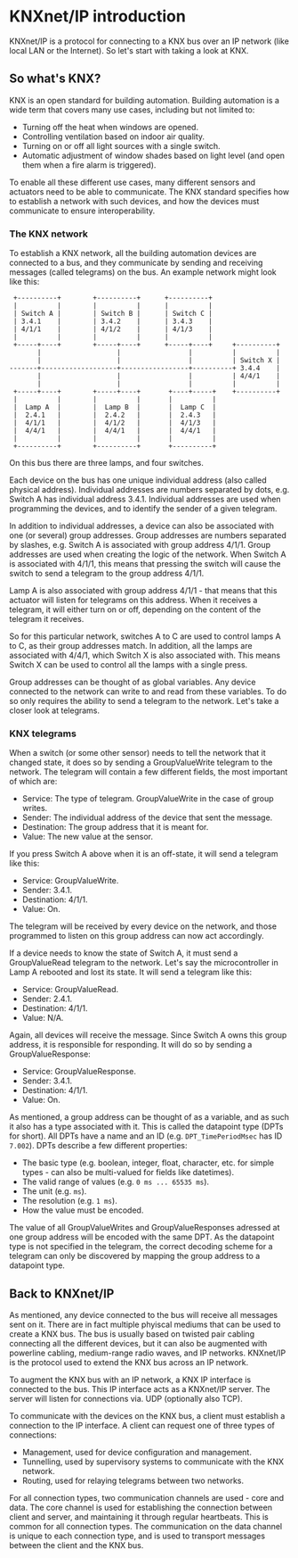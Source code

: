 # KNXnet/IP introduction

KNXnet/IP is a protocol for connecting to a KNX bus over an IP network (like
local LAN or the Internet). So let's start with taking a look at KNX.

## So what's KNX?

KNX is an open standard for building automation. Building automation is a
wide term that covers many use cases, including but not limited to:

- Turning off the heat when windows are opened.
- Controlling ventilation based on indoor air quality.
- Turning on or off all light sources with a single switch.
- Automatic adjustment of window shades based on light level (and open them
  when a fire alarm is triggered).

To enable all these different use cases, many different sensors and actuators
need to be able to communicate. The KNX standard specifies how to establish a
network with such devices, and how the devices must communicate to ensure
interoperability.

### The KNX network

To establish a KNX network, all the building automation devices are connected
to a bus, and they communicate by sending and receiving messages (called
telegrams) on the bus. An example network might look like this:

     +----------+        +----------+      +----------+
     |          |        |          |      |          |
     | Switch A |        | Switch B |      | Switch C |
     | 3.4.1    |        | 3.4.2    |      | 3.4.3    |
     | 4/1/1    |        | 4/1/2    |      | 4/1/3    |
     |          |        |          |      |          |
     +-----+----+        +-----+----+      +-----+----+     +----------+
           |                   |                 |          |          |
           |                   |                 |          | Switch X |
    -------+-------------------+-----------------+----------+ 3.4.4    |
           |                   |                 |          | 4/4/1    |
           |                   |                 |          |          |
     +-----+----+        +-----+----+       +----+-----+    +----------+
     |          |        |          |       |          |
     |  Lamp A  |        |  Lamp B  |       |  Lamp C  |
     |  2.4.1   |        |  2.4.2   |       |  2.4.3   |
     |  4/1/1   |        |  4/1/2   |       |  4/1/3   |
     |  4/4/1   |        |  4/4/1   |       |  4/4/1   |
     |          |        |          |       |          |
     +----------+        +----------+       +----------+

On this bus there are three lamps, and four switches.

Each device on the bus has one unique individual address (also called
physical address). Individual addresses are numbers separated by dots, e.g.
Switch A has individual address 3.4.1. Individual addresses are used when
programming the devices, and to identify the sender of a given telegram.

In addition to individual addresses, a device can also be associated with one
(or several) group addresses. Group addresses are numbers separated by
slashes, e.g. Switch A is associated with group address 4/1/1. Group
addresses are used when creating the logic of the network. When Switch A is
associated with 4/1/1, this means that pressing the switch will cause the
switch to send a telegram to the group address 4/1/1.

Lamp A is also associated with group address 4/1/1 - that means that this
actuator will listen for telegrams on this address. When it receives a
telegram, it will either turn on or off, depending on the content of the
telegram it receives.

So for this particular network, switches A to C are used to control lamps A
to C, as their group addresses match. In addition, all the lamps are
associated with 4/4/1, which Switch X is also associated with. This means
Switch X can be used to control all the lamps with a single press.

Group addresses can be thought of as global variables. Any device connected
to the network can write to and read from these variables. To do so only
requires the ability to send a telegram to the network. Let's take a closer
look at telegrams.

### KNX telegrams

When a switch (or some other sensor) needs to tell the network that it
changed state, it does so by sending a GroupValueWrite telegram to the
network. The telegram will contain a few different fields, the most important
of which are:

- Service: The type of telegram. GroupValueWrite in the case of group writes.
- Sender: The individual address of the device that sent the message.
- Destination: The group address that it is meant for.
- Value: The new value at the sensor.

If you press Switch A above when it is an off-state, it will send a telegram
like this:

- Service: GroupValueWrite.
- Sender: 3.4.1.
- Destination: 4/1/1.
- Value: On.

The telegram will be received by every device on the network, and those
programmed to listen on this group address can now act accordingly.

If a device needs to know the state of Switch A, it must send a
GroupValueRead telegram to the network. Let's say the microcontroller in Lamp
A rebooted and lost its state. It will send a telegram like this:

- Service: GroupValueRead.
- Sender: 2.4.1.
- Destination: 4/1/1.
- Value: N/A.

Again, all devices will receive the message. Since Switch A owns this group
address, it is responsible for responding. It will do so by sending a
GroupValueResponse:

- Service: GroupValueResponse.
- Sender: 3.4.1.
- Destination: 4/1/1.
- Value: On.

As mentioned, a group address can be thought of as a variable, and as such it
also has a type associated with it. This is called the datapoint type (DPTs
for short). All DPTs have a name and an ID (e.g. `DPT_TimePeriodMsec` has ID
`7.002`). DPTs describe a few different properties:

- The basic type (e.g. boolean, integer, float, character, etc. for simple
  types - can also be multi-valued for fields like datetimes).
- The valid range of values (e.g. `0 ms ... 65535 ms`).
- The unit (e.g. `ms`).
- The resolution (e.g. `1 ms`).
- How the value must be encoded.

The value of all GroupValueWrites and GroupValueResponses adressed at one
group address will be encoded with the same DPT. As the datapoint type is not
specified in the telegram, the correct decoding scheme for a telegram can
only be discovered by mapping the group address to a datapoint type.

## Back to KNXnet/IP

As mentioned, any device connected to the bus will receive all messages sent
on it. There are in fact multiple phyiscal mediums that can be used to create
a KNX bus. The bus is usually based on twisted pair cabling connecting all
the different devices, but it can also be augmented with powerline cabling,
medium-range radio waves, and IP networks. KNXnet/IP is the protocol used to
extend the KNX bus across an IP network.

To augment the KNX bus with an IP network, a KNX IP interface is connected to
the bus. This IP interface acts as a KNXnet/IP server. The server will listen
for connections via. UDP (optionally also TCP).

To communicate with the devices on the KNX bus, a client must establish a
connection to the IP interface. A client can request one of three types of
connections:

- Management, used for device configuration and management.
- Tunnelling, used by supervisory systems to communicate with the KNX network.
- Routing, used for relaying telegrams between two networks.

For all connection types, two communication channels are used - core and
data. The core channel is used for establishing the connection between client
and server, and maintaining it through regular heartbeats. This is common for
all connection types. The communication on the data channel is unique to each
connection type, and is used to transport messages between the client and the
KNX bus.
